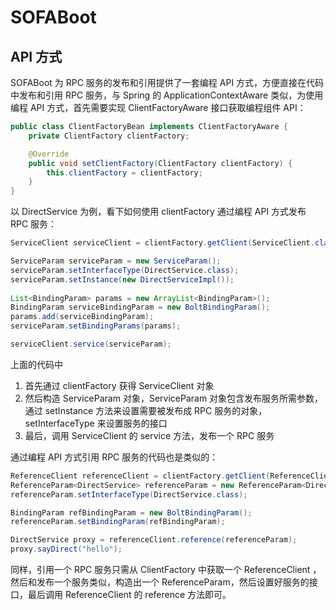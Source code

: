 # SOFABoot

## API 方式

SOFABoot 为 RPC 服务的发布和引用提供了一套编程 API 方式，方便直接在代码中发布和引用 RPC 服务，与 Spring 的 ApplicationContextAware 类似，为使用编程 API 方式，首先需要实现 ClientFactoryAware 接口获取编程组件 API：

```java
public class ClientFactoryBean implements ClientFactoryAware {
    private ClientFactory clientFactory;

    @Override
    public void setClientFactory(ClientFactory clientFactory) {
        this.clientFactory = clientFactory;
    }
}
```

以 DirectService 为例，看下如何使用 clientFactory 通过编程 API 方式发布 RPC 服务：

```java
ServiceClient serviceClient = clientFactory.getClient(ServiceClient.class);

ServiceParam serviceParam = new ServiceParam();
serviceParam.setInterfaceType(DirectService.class);
serviceParam.setInstance(new DirectServiceImpl());
            
List<BindingParam> params = new ArrayList<BindingParam>();
BindingParam serviceBindingParam = new BoltBindingParam();
params.add(serviceBindingParam);
serviceParam.setBindingParams(params);

serviceClient.service(serviceParam);
```

上面的代码中

1.  首先通过 clientFactory 获得 ServiceClient 对象
2.  然后构造 ServiceParam 对象，ServiceParam 对象包含发布服务所需参数，通过 setInstance 方法来设置需要被发布成 RPC 服务的对象，setInterfaceType 来设置服务的接口
3.  最后，调用 ServiceClient 的 service 方法，发布一个 RPC 服务

通过编程 API 方式引用 RPC 服务的代码也是类似的：

```java
ReferenceClient referenceClient = clientFactory.getClient(ReferenceClient.class);
ReferenceParam<DirectService> referenceParam = new ReferenceParam<DirectService>();
referenceParam.setInterfaceType(DirectService.class);

BindingParam refBindingParam = new BoltBindingParam();
referenceParam.setBindingParam(refBindingParam);

DirectService proxy = referenceClient.reference(referenceParam);
proxy.sayDirect("hello");
```

同样，引用一个 RPC 服务只需从 ClientFactory 中获取一个 ReferenceClient ，然后和发布一个服务类似，构造出一个 ReferenceParam，然后设置好服务的接口，最后调用 ReferenceClient 的 reference 方法即可。
